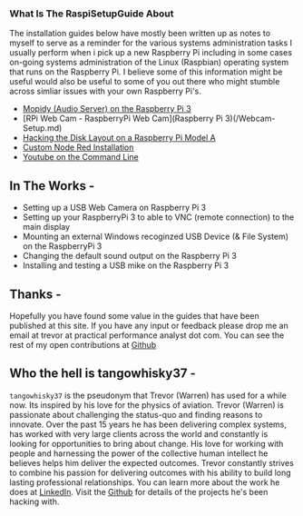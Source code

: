 
### What Is The RaspiSetupGuide About 
The installation guides below have mostly been written up as notes to myself to serve as a reminder for the various systems administration tasks I usually perform when i pick up a new Raspberry Pi including in some cases on-going systems administration of the Linux (Raspbian) operating system that runs on the Raspberry Pi. I believe some of this information might be useful would also be useful to some of you out there who might stumble across simliar issues with your own Raspberry Pi's. 

* [Mopidy (Audio Server) on the Raspberry Pi 3](/Mopidy-Audio-Setup.md)
* [RPi Web Cam - RaspberryPi Web Cam](Raspberry Pi 3)(/Webcam-Setup.md)
* [Hacking the Disk Layout on a Raspberry Pi Model A](/Custom-Disk-Prep.md)
* [Custom Node Red Installation](/Node-Red-Setup.md) 
* [Youtube on the Command Line](/Youtube-On-CommandLine.md)

## In The Works - 
* Setting up a USB Web Camera on Raspberry Pi 3
* Setting up your RaspberryPi 3 to able to VNC (remote connection) to the main display
* Mounting an external Windows recoginzed USB Device (& File System) on the RaspberryPi 3
* Changing the default sound output on the Raspberry Pi 3
* Installing and testing a USB mike on the Raspberry Pi 3

## Thanks - 
Hopefully you have found some value in the guides that have been published at this site. If you have any input or feedback please drop me an email at trevor at practical performance analyst dot com. You can see the rest of my open contributions at [Github](https://github.com/tangowhisky37)

## Who the hell is tangowhisky37 - 
`tangowhisky37` is the pseudonym that Trevor (Warren) has used for a while now. Its inspired by his love for the physics of aviation. Trevor (Warren) is passionate about challenging the status-quo and finding reasons to innovate. Over the past 15 years he has been delivering complex systems, has worked with very large clients across the world and constantly is looking for opportunities to bring about change. His love for working with people and harnessing the power of the collective human intellect he believes helps him deliver the expected outcomes. Trevor constantly strives to combine his passion for delivering outcomes with his ability to build long lasting professional relationships. You can learn more about the work he does at [LinkedIn](https://au.linkedin.com/in/trevorwarren). Visit the [Github](https://github.com/tangowhisky37) for details of the projects he's been hacking with.
